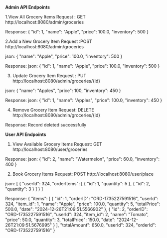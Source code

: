 **Admin API Endpoints**

1.View All Grocery Items
Request : GET
http://localhost:8080/admin/groceries

Response:
 {
        "id": 1,
        "name": "Apple",
        "price": 100.0,
        "inventory": 500
 }
 
 
2.Add a New Grocery Item
Request :POST
http://localhost:8080/admin/groceries 

json:
{
        "name": "Apple",
        "price": 100.0,
        "inventory": 500
}


Response:
json:
{
        "id": 1,
        "name": "Apple",
        "price": 100.0,
        "inventory": 500
}

3. Update Grocery Item
Request : PUT
http://localhost:8080/admin/groceries/{id}

json:
{
  "name": "Apples",
  "price": 100,
  "inventory": 450
}

Response:
json:
{
    "id": 1,
    "name": "Apples",
    "price": 100.0,
    "inventory": 450
}


4. Remove Grocery Item
Request: DELETE 
http://localhost:8080/admin/groceries/{id}

Response:
Record deleted successfully


**User API Endpoints**

1. View Available Grocery Items
Request: GET
http://localhost:8080/user/groceries

Response:
json:
{
        "id": 2,
        "name": "Watermelon",
        "price": 60.0,
        "inventory": 400
}


2. Book Grocery Items
Request: POST
http://localhost:8080/user/place

json:
[
    {
        "userId": 324,
        "orderItems": [
            { "id": 1, "quantity": 5 },
            { "id": 2, "quantity": 3 }
        ]
    }
]


Response:
{
    "items": [
        {
            "id": 1,
            "orderID": "ORD-1735227591516",
            "userId": 324,
            "item_id": 1,
            "name": "Apple",
            "price": 100.0,
            "quantity": 5,
            "totalPrice": 500.0,
            "date": "2024-12-26T21:09:51.5566902"
        },
        {
            "id": 2,
            "orderID": "ORD-1735227591516",
            "userId": 324,
            "item_id": 2,
            "name": "Tomato",
            "price": 50.0,
            "quantity": 3,
            "totalPrice": 150.0,
            "date": "2024-12-26T21:09:51.5676995"
        }
    ],
    "totalAmount": 650.0,
    "userId": 324,
    "orderId": "ORD-1735227591516"
}



